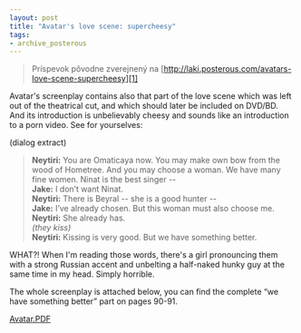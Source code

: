 ```yaml
---
layout: post
title: "Avatar's love scene: supercheesy"
tags:
- archive_posterous
---
```

> Príspevok pôvodne zverejnený na [http://laki.posterous.com/avatars-love-scene-supercheesy][1]

Avatar's screenplay contains also that part of the love scene which was left out of the theatrical cut, and which should later be included on DVD/BD. And its introduction is unbelievably cheesy and sounds like an introduction to a porn video. See for yourselves:

(dialog extract)

> **Neytiri:** You are Omaticaya now. You may make own bow from the wood of Hometree. And you may choose a woman. We have many fine women. Ninat is the best singer --  
> **Jake:** I don’t want Ninat.  
> **Neytiri:** There is Beyral -- she is a good hunter --  
> **Jake:** I’ve already chosen. But this woman must also choose me.  
> **Neytiri:** She already has.  
> *(they kiss)*  
> **Neytiri:** Kissing is very good. But we have something better.

WHAT?! When I'm reading those words, there's a girl pronouncing them with a strong Russian accent and unbelting a half-naked hunky guy at the same time in my head. Simply horrible.

The whole screenplay is attached below, you can find the complete “we have something better” part on pages 90-91.

[Avatar.PDF][file1]

[1]: http://laki.posterous.com/avatars-love-scene-supercheesy
[file1]: /media/2010/Avatar.PDF